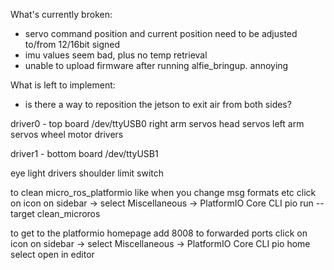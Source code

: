 What's currently broken:
 - servo command position and current position need to be adjusted to/from 12/16bit signed
 - imu values seem bad, plus no temp retrieval
 - unable to upload firmware after running alfie_bringup.  annoying



What is left to implement:
 - is there a way to reposition the jetson to exit air from both sides?


driver0 - top board
/dev/ttyUSB0
right arm servos
head servos
left arm servos
wheel motor drivers

driver1 - bottom board
/dev/ttyUSB1

eye light drivers
shoulder limit switch


to clean micro_ros_platformio
like when you change msg formats etc
click on icon on sidebar -> select Miscellaneous -> PlatformIO Core CLI
pio run --target clean_microros

to get to the platformio homepage
add 8008 to forwarded ports
click on icon on sidebar -> select Miscellaneous -> PlatformIO Core CLI
pio home
select open in editor